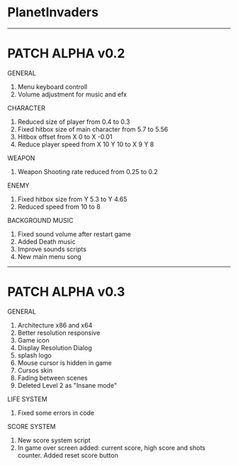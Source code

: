# PlanetInvaders
--------------------------------------------------------------------------------
# PATCH ALPHA v0.2
GENERAL
1. Menu keyboard controll
2. Volume adjustment for music and efx

CHARACTER
1. Reduced size of player from 0.4 to 0.3
2. Fixed hitbox size of main character from 5.7 to 5.56
3. Hitbox offset from X 0 to X -0.01
4. Reduce player speed from X 10 Y 10 to X 9 Y 8

WEAPON
1. Weapon Shooting rate reduced from 0.25 to 0.2

ENEMY
1. Fixed hitbox size from Y 5.3 to Y 4.65
2. Reduced speed from 10 to 8

BACKGROUND MUSIC
1. Fixed sound volume after restart game
2. Added Death music
3. Improve sounds scripts
4. New main menu song
--------------------------------------------------------------------------------
# PATCH ALPHA v0.3
GENERAL
1. Architecture x86 and x64
2. Better resolution responsive
3. Game icon
4. Display Resolution Dialog
5. splash logo
6. Mouse cursor is hidden in game
7. Cursos skin
8. Fading between scenes
9. Deleted Level 2 as "Insane mode"

LIFE SYSTEM
1. Fixed some errors in code

SCORE SYSTEM
1. New score system script
2. In game over screen added: current score, high score and shots counter. Added reset score button
